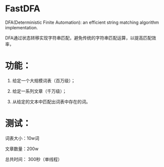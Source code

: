 # FastDFA
DFA(Deterministic Finite Automation): an efficient string matching algorithm implementation.

DFA通过状态转移实现字符串匹配，避免传统的字符串匹配运算，以提高匹配效率，

# 功能：
1. 给定一个大规模词表（百万级）；

2. 给定一系列文章（千万级）；

3. 从给定的文本中匹配出词表中存在的词。

# 测试：

词表大小：10w词

文章数量：200w

总共时间： 300秒（单线程）
